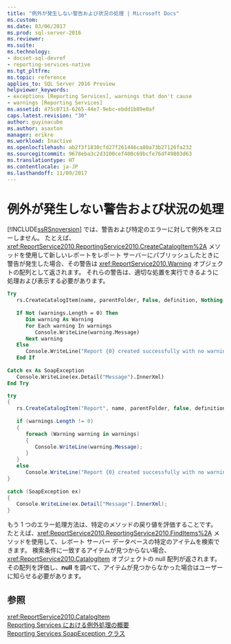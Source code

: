```yaml
---
title: "例外が発生しない警告および状況の処理 | Microsoft Docs"
ms.custom: 
ms.date: 03/06/2017
ms.prod: sql-server-2016
ms.reviewer: 
ms.suite: 
ms.technology:
- docset-sql-devref
- reporting-services-native
ms.tgt_pltfrm: 
ms.topic: reference
applies_to: SQL Server 2016 Preview
helpviewer_keywords:
- exceptions [Reporting Services], warnings that don't cause
- warnings [Reporting Services]
ms.assetid: 475c0713-6265-44e7-9ebc-ebdd1b89e0af
caps.latest.revision: "30"
author: guyinacube
ms.author: asaxton
manager: erikre
ms.workload: Inactive
ms.openlocfilehash: ab2f3f1830cfd27f261446ca80a73b27126fa232
ms.sourcegitcommit: 9678eba3c2d3100cef408c69bcfe76df49803d63
ms.translationtype: HT
ms.contentlocale: ja-JP
ms.lasthandoff: 11/09/2017
---
```

# <a name="handling-warnings-and-cases-that-do-not-cause-exceptions"></a>例外が発生しない警告および状況の処理
  [!INCLUDE[ssRSnoversion](../../../includes/ssrsnoversion-md.md)] では、警告および特定のエラーに対して例外をスローしません。 たとえば、<xref:ReportService2010.ReportingService2010.CreateCatalogItem%2A> メソッドを使用して新しいレポートをレポート サーバーにパブリッシュしたときに警告が発生した場合、その警告は <xref:ReportService2010.Warning> オブジェクトの配列として返されます。 それらの警告は、適切な処置を実行できるように処理および表示する必要があります。  
  
```vb  
Try  
   rs.CreateCatalogItem(name, parentFolder, False, definition, Nothing, warnings)  
  
   If Not (warnings.Length = 0) Then  
      Dim warning As Warning  
      For Each warning In warnings  
         Console.WriteLine(warning.Message)  
      Next warning  
   Else  
      Console.WriteLine("Report {0} created successfully with no warnings", name)  
   End If  
  
Catch ex As SoapException  
   Console.WriteLine(ex.Detail("Message").InnerXml)  
End Try  
```  
  
```csharp  
try  
{  
   rs.CreateCatalogItem("Report", name, parentFolder, false, definition, null, out warnings);  
  
   if (warnings.Length != 0)  
   {  
      foreach (Warning warning in warnings)  
      {  
         Console.WriteLine(warning.Message);  
      }  
   }  
   else  
      Console.WriteLine("Report {0} created successfully with no warnings", name);  
}  
  
catch (SoapException ex)  
{  
   Console.WriteLine(ex.Detail["Message"].InnerXml);  
}  
```  
  
 もう 1 つのエラー処理方法は、特定のメソッドの戻り値を評価することです。 たとえば、<xref:ReportService2010.ReportingService2010.FindItems%2A> メソッドを使用して、レポート サーバー データベースの特定のアイテムを検索できます。 検索条件に一致するアイテムが見つからない場合、<xref:ReportService2010.CatalogItem> オブジェクトの null 配列が返されます。 その配列を評価し、**null** を調べて、アイテムが見つからなかった場合はユーザーに知らせる必要があります。  
  
## <a name="see-also"></a>参照  
 <xref:ReportService2010.CatalogItem>   
 [Reporting Services における例外処理の概要](../../../reporting-services/report-server-web-service-net-framework-exception-handling/introducing-exception-handling-in-reporting-services.md)   
 [Reporting Services SoapException クラス](../../../reporting-services/report-server-web-service-net-framework-exception-handling/soapexception-class/reporting-services-soapexception-class.md)  
  
  
